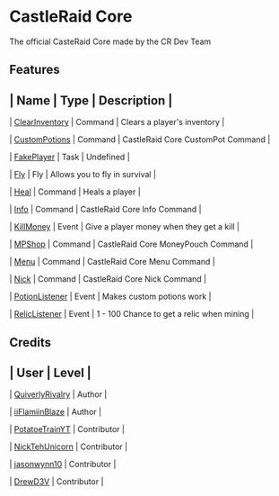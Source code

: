 # CastleRaid Core
The official CasteRaid Core made by the CR Dev Team

## Features
| Name | Type | Description |
-----------------------------
| [ClearInventory](https://github.com/QuiverlyRivalry/Core/blob/master/src/CRCore/Commands/ClearInventoryCommand.php) | Command | Clears a player's inventory |

| [CustomPotions](https://github.com/QuiverlyRivalry/Core/blob/master/src/CRCore/Commands/CustomPotionsCommand.php) | Command | CastleRaid Core CustomPot Command |

| [FakePlayer](https://github.com/QuiverlyRivalry/Core/blob/master/src/CRCore/Events/FakePlayerTask.php) | Task | Undefined |

| [Fly](https://github.com/QuiverlyRivalry/Core/blob/master/src/CRCore/Commands/FlyCommand.php) | Fly | Allows you to fly in survival |

| [Heal](https://github.com/QuiverlyRivalry/Core/blob/master/src/CRCore/Commands/HealCommand.php) | Command | Heals a player |

| [Info](https://github.com/QuiverlyRivalry/Core/blob/master/src/CRCore/Commands/InfoCommand.php) | Command | CastleRaid Core Info Command |

| [KillMoney](https://github.com/QuiverlyRivalry/Core/blob/master/src/CRCore/Events/KillMoney.php) | Event | Give a player money when they get a kill |

| [MPShop](https://github.com/QuiverlyRivalry/Core/blob/master/src/CRCore/Commands/MPShop.php) | Command | CastleRaid Core MoneyPouch Command |

| [Menu](https://github.com/QuiverlyRivalry/Core/blob/master/src/CRCore/Commands/MenuCommand.php) | Command | CastleRaid Core Menu Command |

| [Nick](https://github.com/QuiverlyRivalry/Core/blob/master/src/CRCore/Commands/NickCommand.php) | Command | CastleRaid Core Nick Command |

| [PotionListener](https://github.com/QuiverlyRivalry/Core/blob/master/src/CRCore/Events/PotionListener.php) | Event | Makes custom potions work |

| [RelicListener](https://github.com/QuiverlyRivalry/Core/blob/master/src/CRCore/Events/RelicListener.php) | Event | 1 - 100 Chance to get a relic when mining |

## Credits
| User | Level |
-----------------
| [QuiverlyRivalry](https://github.com/QuiverlyRivalry) | Author |

| [iiFlamiinBlaze](https://github.com/iiFlamiinBlaze) | Author |

| [PotatoeTrainYT](https://github.com/PotatoeTrainYT) | Contributor |

| [NickTehUnicorn](https://github.com/NickTehUnicorn) | Contributor |

| [jasonwynn10](https://github.com/jasonwynn10) | Contributor |

| [DrewD3V](https://github.com/DrewD3V) | Contributor |
